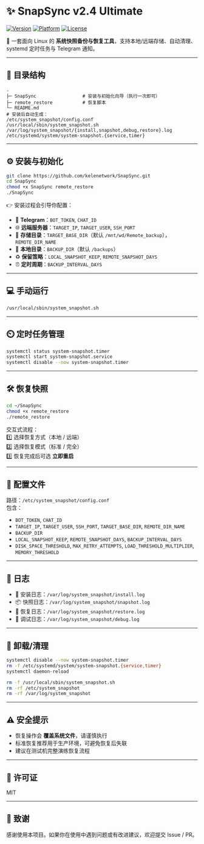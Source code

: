 # ✨ SnapSync v2.4 Ultimate

[![Version](https://img.shields.io/badge/version-v2.4--ultimate-blue)]()
[![Platform](https://img.shields.io/badge/platform-Linux-green)]()
[![License](https://img.shields.io/badge/license-MIT-orange)]()

🚀 一套面向 Linux 的 **系统快照备份与恢复工具**，支持本地/远端存储、自动清理、systemd 定时任务与 Telegram 通知。

---

## 📂 目录结构

```
.
├─ SnapSync                 # 安装与初始化向导（执行一次即可）
├─ remote_restore           # 恢复脚本
└─ README.md
# 安装后自动生成：
/etc/system_snapshot/config.conf
/usr/local/sbin/system_snapshot.sh
/var/log/system_snapshot/{install,snapshot,debug,restore}.log
/etc/systemd/system/system-snapshot.{service,timer}
```

---

## ⚙️ 安装与初始化

```bash
git clone https://github.com/kelenetwork/SnapSync.git
cd SnapSync
chmod +x SnapSync remote_restore
./SnapSync
```

👉 安装过程会引导你配置：
- 📱 **Telegram**：`BOT_TOKEN`, `CHAT_ID`  
- 🌐 **远端服务器**：`TARGET_IP`, `TARGET_USER`, `SSH_PORT`  
- 📁 **存储目录**：`TARGET_BASE_DIR`（默认 `/mnt/wd/Remote_backup`），`REMOTE_DIR_NAME`  
- 💾 **本地目录**：`BACKUP_DIR`（默认 `/backups`）  
- ♻️ **保留策略**：`LOCAL_SNAPSHOT_KEEP`, `REMOTE_SNAPSHOT_DAYS`  
- ⏰ **定时周期**：`BACKUP_INTERVAL_DAYS`  

---

## 💻 手动运行

```bash
/usr/local/sbin/system_snapshot.sh
```

---

## ⏲️ 定时任务管理

```bash
systemctl status system-snapshot.timer
systemctl start system-snapshot.service
systemctl disable --now system-snapshot.timer
```

---

## 🛠️ 恢复快照

```bash
cd ~/SnapSync
chmod +x remote_restore
./remote_restore
```

交互式流程：  
1️⃣ 选择恢复方式（本地 / 远端）  
2️⃣ 选择恢复模式（标准 / 完全）  
3️⃣ 恢复完成后可选 **立即重启**  

---

## 📑 配置文件

路径：`/etc/system_snapshot/config.conf`  
包含：
- `BOT_TOKEN`, `CHAT_ID`  
- `TARGET_IP`, `TARGET_USER`, `SSH_PORT`, `TARGET_BASE_DIR`, `REMOTE_DIR_NAME`  
- `BACKUP_DIR`  
- `LOCAL_SNAPSHOT_KEEP`, `REMOTE_SNAPSHOT_DAYS`, `BACKUP_INTERVAL_DAYS`  
- `DISK_SPACE_THRESHOLD`, `MAX_RETRY_ATTEMPTS`, `LOAD_THRESHOLD_MULTIPLIER`, `MEMORY_THRESHOLD`  

---

## 📜 日志

- 📝 安装日志：`/var/log/system_snapshot/install.log`  
- 📦 快照日志：`/var/log/system_snapshot/snapshot.log`  
- 🔄 恢复日志：`/var/log/system_snapshot/restore.log`  
- 🐞 调试日志：`/var/log/system_snapshot/debug.log`  

---

## 🧹 卸载/清理

```bash
systemctl disable --now system-snapshot.timer
rm -f /etc/systemd/system/system-snapshot.{service,timer}
systemctl daemon-reload

rm -f /usr/local/sbin/system_snapshot.sh
rm -rf /etc/system_snapshot
rm -rf /var/log/system_snapshot
```

---

## ⚠️ 安全提示

- 恢复操作会 **覆盖系统文件**，请谨慎执行  
- 标准恢复推荐用于生产环境，可避免恢复后失联  
- 建议在测试机完整演练恢复流程  

---

## 📄 许可证

MIT

---

## 🙏 致谢

感谢使用本项目。如果你在使用中遇到问题或有改进建议，欢迎提交 Issue / PR。
